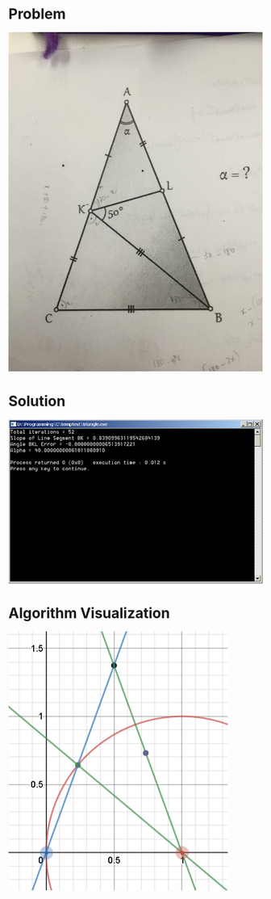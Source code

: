 # Problem
![alt text](https://raw.githubusercontent.com/Delphinoid/TriangleProblem/master/Problem.jpg)

# Solution
![alt text](https://raw.githubusercontent.com/Delphinoid/TriangleProblem/master/Result.png)

# Algorithm Visualization
![alt text](https://raw.githubusercontent.com/Delphinoid/TriangleProblem/master/Visualization.png)
